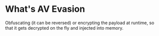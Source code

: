 # What's AV Evasion
Obfuscating (it can be reversed) or encrypting the payload at runtime, so that it gets decrypted on the fly and injected into memory.
